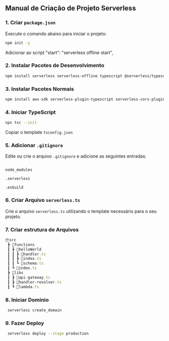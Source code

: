 ## Manual de Criação de Projeto Serverless

### 1. Criar `package.json`

Execute o comando abaixo para iniciar o projeto:

```bash
npm init -y
```

Adicionar ao script "start": "serverless offline start",

### 2. Instalar Pacotes de Desenvolvimento

```bash
npm install serverless serverless-offline typescript @serverless/typescript @types/aws-lambda serverless-esbuild serverless-domain-manager -D
```

### 3. Instalar Pacotes Normais

```bash
npm install aws-sdk serverless-plugin-typescript serverless-cors-plugin
```

### 4. Iniciar TypeScript

```bash
npx tsc --init
```
Copiar o template `tsconfig.json`

### 5. Adicionar `.gitignore`

Edite ou crie o arquivo `.gitignore` e adicione as seguintes entradas:

```gitignore

node_modules

.serverless

.esbuild
```

### 6. Criar Arquivo `serverless.ts`

Crie o arquivo `serverless.ts` utilizando o template necessário para o seu projeto.

### 7. Criar estrutura de Arquivos

```javascript
📦src
 ┣ 📂functions
 ┃ ┣ 📂helloWorld
 ┃ ┃ ┣ 📜handler.ts
 ┃ ┃ ┣ 📜index.ts
 ┃ ┃ ┗ 📜schema.ts
 ┃ ┗ 📜index.ts
 ┣ 📂libs
 ┃ ┣ 📜api-gateway.ts
 ┃ ┣ 📜handler-resolver.ts
 ┃ ┗ 📜lambda.ts

```

### 8. Iniciar Dominio

```bash
 serverless create_domain
```

### 9. Fazer Deploy

```bash
 serverless deploy --stage production
```

